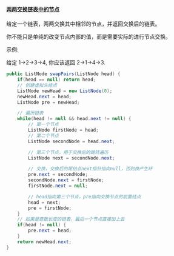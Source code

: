 #### [两两交换链表中的节点](https://leetcode-cn.com/problems/swap-nodes-in-pairs/)

给定一个链表，两两交换其中相邻的节点，并返回交换后的链表。

你不能只是单纯的改变节点内部的值，而是需要实际的进行节点交换。

 

示例:

给定 1->2->3->4, 你应该返回 2->1->4->3.



```java
public ListNode swapPairs(ListNode head) {
    if(head == null) return head;
    // 创建虚拟头结点
    ListNode newHead = new ListNode(0);
    newHead.next = head;
    ListNode pre = newHead;

    // 遍历链表
    while(head != null && head.next != null) {
        // 第一个节点
        ListNode firstNode = head;
        // 第二个节点
        ListNode secondNode = head.next;

        // 第三个节点，用于交换后的跳转遍历
        ListNode next = secondNode.next;

        // 交换，交换后的尾结点next指针指向null，否则换产生环
        pre.next = secondNode;
        secondNode.next = firstNode;
        firstNode.next = null;

        // head指向第三个节点，pre指向交换节点的前置结点
        head = next;
        pre = firstNode;
    }
    // 如果是奇数长度的链表，最后一个节点直接加上去
    if(head != null) {
        pre.next = head;
    }
    return newHead.next;
}
```

